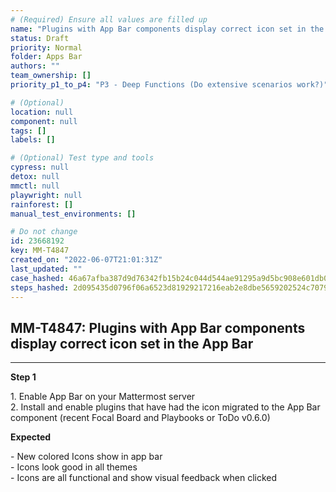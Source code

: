 ```yaml
---
# (Required) Ensure all values are filled up
name: "Plugins with App Bar components display correct icon set in the App Bar"
status: Draft
priority: Normal
folder: Apps Bar
authors: ""
team_ownership: []
priority_p1_to_p4: "P3 - Deep Functions (Do extensive scenarios work?)"

# (Optional)
location: null
component: null
tags: []
labels: []

# (Optional) Test type and tools
cypress: null
detox: null
mmctl: null
playwright: null
rainforest: []
manual_test_environments: []

# Do not change
id: 23668192
key: MM-T4847
created_on: "2022-06-07T21:01:31Z"
last_updated: ""
case_hashed: 46a67afba387d9d76342fb15b24c044d544ae91295a9d5bc908e601db0a9219320d5beb1c050f064470c9f3f41aa6b2f
steps_hashed: 2d095435d0796f06a6523d81929217216eab2e8dbe5659202524c7079bb46337e82c8d11e9462e6b24dd9ffebfbb6e09
---
```


<!-- (Auto-generated) Based on frontmatter's "key" and "name" -->

## MM-T4847: Plugins with App Bar components display correct icon set in the App Bar

---

**Step 1**

1\. Enable App Bar on your Mattermost server\
2\. Install and enable plugins that have had the icon migrated to the App Bar component (recent Focal Board and Playbooks or ToDo v0.6.0)

**Expected**

\- New colored Icons show in app bar\
\- Icons look good in all themes\
\- Icons are all functional and show visual feedback when clicked
